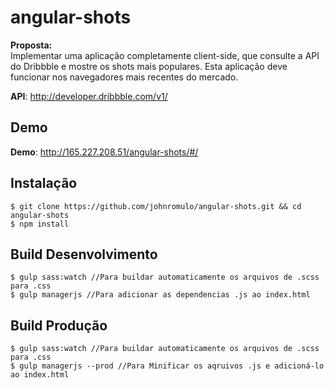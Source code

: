 # angular-shots


**Proposta:**  
Implementar uma aplicação completamente client-side, que consulte a API do Dribbble e mostre os shots mais populares. Esta aplicação deve funcionar nos navegadores mais recentes do mercado.  

**API**: [http://developer.dribbble.com/v1/ ](http://developer.dribbble.com/v1/)

## Demo
   **Demo**: [http://165.227.208.51/angular-shots/#/ ](http://165.227.208.51/angular-shots/#/)

## Instalação

    $ git clone https://github.com/johnromulo/angular-shots.git && cd angular-shots
    $ npm install

## Build Desenvolvimento

    $ gulp sass:watch //Para buildar automaticamente os arquivos de .scss para .css
    $ gulp managerjs //Para adicionar as dependencias .js ao index.html


## Build Produção

    $ gulp sass:watch //Para buildar automaticamente os arquivos de .scss para .css
    $ gulp managerjs --prod //Para Minificar os aqruivos .js e adicioná-lo ao index.html
